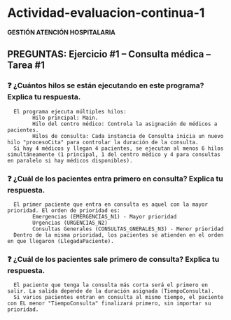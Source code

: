 # **Actividad-evaluacion-continua-1**
**GESTIÓN ATENCIÓN HOSPITALARIA**


## PREGUNTAS: Ejercicio #1 – Consulta médica – Tarea #1

### ❓ ¿Cuántos hilos se están ejecutando en este programa? Explica tu respuesta.
      El programa ejecuta múltiples hilos:
            Hilo principal: Main.
            Hilo del centro médico: Controla la asignación de médicos a pacientes.
            Hilos de consulta: Cada instancia de Consulta inicia un nuevo hilo "procesoCita" para controlar la duración de la consulta.
      Si hay 4 médicos y llegan 4 pacientes, se ejecutan al menos 6 hilos simultáneamente (1 principal, 1 del centro médico y 4 para consultas en paralelo si hay médicos disponibles).
### ❓ ¿Cuál de los pacientes entra primero en consulta? Explica tu respuesta.
      El primer paciente que entra en consulta es aquel con la mayor prioridad. El orden de prioridad es:
            Emergencias (EMERGENCIAS_N1) - Mayor prioridad
            Urgencias (URGENCIAS_N2)
            Consultas Generales (CONSULTAS_GNERALES_N3) - Menor prioridad
      Dentro de la misma prioridad, los pacientes se atienden en el orden en que llegaron (LlegadaPaciente).
### ❓ ¿Cuál de los pacientes sale primero de consulta? Explica tu respuesta.
      El paciente que tenga la consulta más corta será el primero en salir. La salida depende de la duración asignada (TiempoConsulta).
      Si varios pacientes entran en consulta al mismo tiempo, el paciente con EL menor "TiempoConsulta" finalizará primero, sin importar su prioridad.






